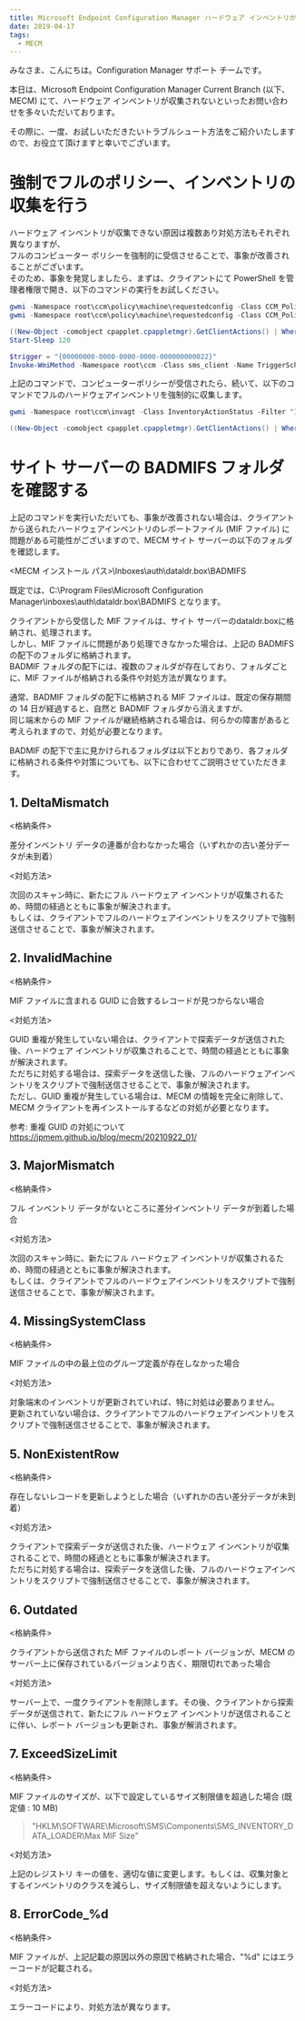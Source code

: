```yaml
---
title: Microsoft Endpoint Configuration Manager ハードウェア インベントリが収集されない時のトラブルシュート
date: 2019-04-17
tags:
  - MECM
---
```


みなさま、こんにちは。Configuration Manager サポート チームです。  
  
本日は、Microsoft Endpoint Configuration Manager Current Branch (以下、MECM) にて、ハードウェア インベントリが収集されないといったお問い合わせを多々いただいております。  
  
その際に、一度、お試しいただきたいトラブルシュート方法をご紹介いたしますので、お役立て頂けますと幸いでございます。  

# 強制でフルのポリシー、インベントリの収集を行う

ハードウェア インベントリが収集できない原因は複数あり対処方法もそれぞれ異なりますが、  
フルのコンピューター ポリシーを強制的に受信させることで、事象が改善されることがございます。  
そのため、事象を発覚しましたら、まずは、クライアントにて PowerShell を管理者権限で開き、以下のコマンドの実行をお試しください。  

```powershell
gwmi -Namespace root\ccm\policy\machine\requestedconfig -Class CCM_Policy_AuthorityData2 | rwmi
gwmi -Namespace root\ccm\policy\machine\requestedconfig -Class CCM_Policy_ServerCookieData | rwmi

((New-Object -comobject cpapplet.cpappletmgr).GetClientActions() | Where-Object {$_.Name -eq 'Request & Evaluate Machine Policy'}).PerformAction();
Start-Sleep 120

$trigger = "{00000000-0000-0000-0000-000000000022}"
Invoke-WmiMethod -Namespace root\ccm -Class sms_client -Name TriggerSchedule $trigger
```

上記のコマンドで、コンピューターポリシーが受信されたら、続いて、以下のコマンドでフルのハードウェアインベントリを強制的に収集します。  

```powershell
gwmi -Namespace root\ccm\invagt -Class InventoryActionStatus -Filter "InventoryActionID='{00000000-0000-0000-0000-000000000001}'" | rwmi

((New-Object -comobject cpapplet.cpappletmgr).GetClientActions() | Where-Object {$_.Name -eq 'Hardware Inventory Collection Cycle'}).PerformAction();
```

# サイト サーバーの BADMIFS フォルダを確認する

上記のコマンドを実行いただいても、事象が改善されない場合は、クライアントから送られたハードウェアインベントリのレポートファイル (MIF ファイル) に問題がある可能性がございますので、MECM サイト サーバーの以下のフォルダを確認します。
  
<MECM インストール パス>\Inboxes\auth\dataldr.box\BADMIFS
  
既定では、C:\Program Files\Microsoft Configuration Manager\inboxes\auth\dataldr.box\BADMIFS となります。  

クライアントから受信した MIF ファイルは、サイト サーバーのdataldr.boxに格納され、処理されます。  
しかし、MIF ファイルに問題があり処理できなかった場合は、上記の BADMIFS の配下のフォルダに格納されます。  
BADMIF フォルダの配下には、複数のフォルダが存在しており、フォルダごとに、MIF ファイルが格納される条件や対処方法が異なります。  
  
通常、BADMIF フォルダの配下に格納される MIF ファイルは、既定の保存期間の 14 日が経過すると、自然と BADMIF フォルダから消えますが、  
同じ端末からの MIF ファイルが継続格納される場合は、何らかの障害があると考えられますので、対処が必要となります。  

BADMIF の配下で主に見かけられるフォルダは以下とおりであり、各フォルダに格納される条件や対策についても、以下に合わせてご説明させていただきます。  

## 1. DeltaMismatch

<格納条件>  

差分インベントリ データの連番が合わなかった場合（いずれかの古い差分データが未到着）

<対処方法>  

次回のスキャン時に、新たにフル ハードウェア インベントリが収集されるため、時間の経過とともに事象が解決されます。  
もしくは、クライアントでフルのハードウェアインベントリをスクリプトで強制送信させることで、事象が解決されます。

## 2. InvalidMachine

<格納条件>  

MIF ファイルに含まれる GUID に合致するレコードが見つからない場合

<対処方法>  

GUID 重複が発生していない場合は、クライアントで探索データが送信された後、ハードウェア インベントリが収集されることで、時間の経過とともに事象が解決されます。  
ただちに対処する場合は、探索データを送信した後、フルのハードウェアインベントリをスクリプトで強制送信させることで、事象が解決されます。  
ただし、GUID 重複が発生している場合は、MECM の情報を完全に削除して、MECM クライアントを再インストールするなどの対処が必要となります。  

参考: 重複 GUID の対処について  
https://jpmem.github.io/blog/mecm/20210922_01/  

## 3. MajorMismatch

<格納条件>  

フル インベントリ データがないところに差分インベントリ データが到着した場合

<対処方法>  

次回のスキャン時に、新たにフル ハードウェア インベントリが収集されるため、時間の経過とともに事象が解決されます。  
もしくは、クライアントでフルのハードウェアインベントリをスクリプトで強制送信させることで、事象が解決されます。  

## 4. MissingSystemClass

<格納条件>  

MIF ファイルの中の最上位のグループ定義が存在しなかった場合

<対処方法>  

対象端末のインベントリが更新されていれば、特に対処は必要ありません。  
更新されていない場合は、クライアントでフルのハードウェアインベントリをスクリプトで強制送信させることで、事象が解決されます。  

## 5. NonExistentRow

<格納条件>  

存在しないレコードを更新しようとした場合（いずれかの古い差分データが未到着）

<対処方法>  

クライアントで探索データが送信された後、ハードウェア インベントリが収集されることで、時間の経過とともに事象が解決されます。  
ただちに対処する場合は、探索データを送信した後、フルのハードウェアインベントリをスクリプトで強制送信させることで、事象が解決されます。  

## 6. Outdated

<格納条件>  

クライアントから送信された MIF ファイルのレポート バージョンが、MECM のサーバー上に保存されているバージョンより古く、期限切れであった場合  

<対処方法>  

サーバー上で、一度クライアントを削除します。その後、クライアントから探索データが送信されて、新たにフル ハードウェア インベントリが送信されることに伴い、レポート バージョンも更新され、事象が解消されます。

## 7. ExceedSizeLimit

<格納条件>  

MIF ファイルのサイズが、以下で設定しているサイズ制限値を超過した場合 (既定値 : 10 MB)  
> "HKLM\SOFTWARE\Microsoft\SMS\Components\SMS_INVENTORY_DATA_LOADER\Max MIF Size"

<対処方法>  

上記のレジストリ キーの値を、適切な値に変更します。もしくは、収集対象とするインベントリのクラスを減らし、サイズ制限値を超えないようにします。  

## 8. ErrorCode_%d

<格納条件>  

MIF ファイルが、上記記載の原因以外の原因で格納された場合、"%d" にはエラーコードが記載される。  

<対処方法>  

エラーコードにより、対処方法が異なります。  
